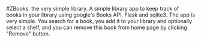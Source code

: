 #ZBooks. the very simple library.
A simple library app to keep track of books in your library using google's Books API, Flask and sqlite3.
The app is very simple. You search for a book, you add it to your library and optionally select a shelf, and you can 
remove this book from home page by clicking "Remove" button.